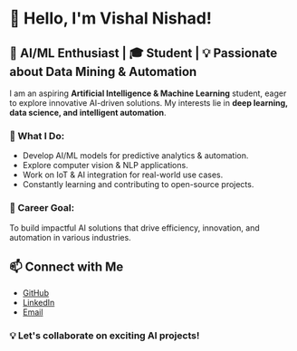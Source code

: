 # 👋 Hello, I'm Vishal Nishad!

## 🔹 **AI/ML Enthusiast** | 🎓 Student | 💡 Passionate about Data Mining & Automation

I am an aspiring **Artificial Intelligence & Machine Learning** student, eager to explore innovative AI-driven solutions. My interests lie in **deep learning, data science, and intelligent automation**.

### 🚀 What I Do:
- Develop AI/ML models for predictive analytics & automation.
- Explore computer vision & NLP applications.
- Work on IoT & AI integration for real-world use cases.
- Constantly learning and contributing to open-source projects.

### 🎯 Career Goal:
To build impactful AI solutions that drive efficiency, innovation, and automation in various industries.

## 📫 Connect with Me
- [GitHub](https://github.com/vkn500)
- [LinkedIn](http://www.linkedin.com/in/vishal-nishad-a5a3b826a) 
- [Email](mailto:nishvishu337@gamil.com)   


### 💡 Let's collaborate on exciting AI projects!

